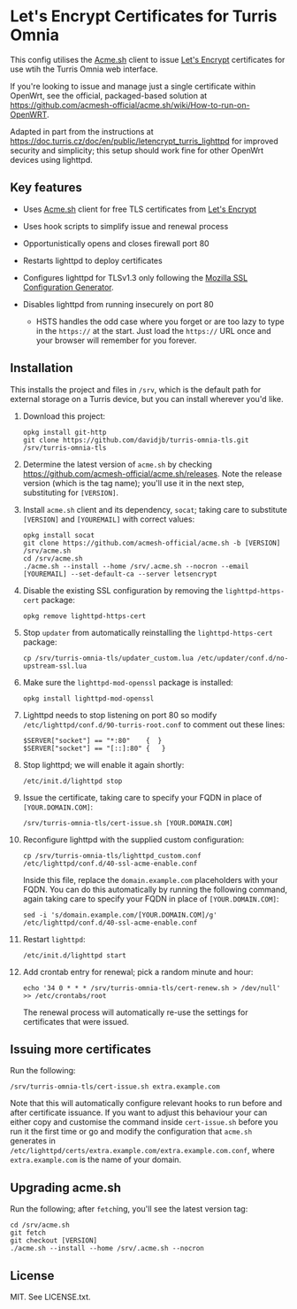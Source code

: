 # Let's Encrypt Certificates for Turris Omnia

This config utilises the [Acme.sh](https://github.com/acmesh-official/acme.sh) client
to issue [Let's Encrypt](https://letsencrypt.org/) certificates for use wtih
the Turris Omnia web interface.

If you're looking to issue and manage just a single certificate within OpenWrt, see
the official, packaged-based solution at https://github.com/acmesh-official/acme.sh/wiki/How-to-run-on-OpenWRT.

Adapted in part from the instructions at
<https://doc.turris.cz/doc/en/public/letencrypt_turris_lighttpd> for improved
security and simplicity; this setup should work fine for other OpenWrt devices
using lighttpd.

## Key features

* Uses [Acme.sh](https://github.com/acmesh-official/acme.sh) client for free TLS certificates from [Let's Encrypt](https://letsencrypt.org/)
* Uses hook scripts to simplify issue and renewal process
* Opportunistically opens and closes firewall port 80
* Restarts lighttpd to deploy certificates
* Configures lighttpd for TLSv1.3 only following the [Mozilla SSL Configuration
  Generator](https://ssl-config.mozilla.org/).
* Disables lighttpd from running insecurely on port 80

  * HSTS handles the odd case where you forget or are too lazy to type in the
    `https://` at the start.  Just load the `https://` URL once and your browser
    will remember for you forever.

## Installation

This installs the project and files in `/srv`, which is the default path for
external storage on a Turris device, but you can install wherever you'd like.

1. Download this project:

       opkg install git-http
       git clone https://github.com/davidjb/turris-omnia-tls.git /srv/turris-omnia-tls

1. Determine the latest version of `acme.sh` by checking
   https://github.com/acmesh-official/acme.sh/releases.  Note the release
   version (which is the tag name); you'll use it in the next step,
   substituting for `[VERSION]`.

1. Install `acme.sh` client and its dependency, `socat`; taking care to
   substitute `[VERSION]` and `[YOUREMAIL]` with correct values:

       opkg install socat
       git clone https://github.com/acmesh-official/acme.sh -b [VERSION] /srv/acme.sh
       cd /srv/acme.sh
       ./acme.sh --install --home /srv/.acme.sh --nocron --email [YOUREMAIL] --set-default-ca --server letsencrypt

1. Disable the existing SSL configuration by removing the
   `lighttpd-https-cert` package:

       opkg remove lighttpd-https-cert

1. Stop `updater` from automatically reinstalling the `lighttpd-https-cert`
   package:

       cp /srv/turris-omnia-tls/updater_custom.lua /etc/updater/conf.d/no-upstream-ssl.lua

1. Make sure the `lighttpd-mod-openssl` package is installed:

       opkg install lighttpd-mod-openssl

1. Lighttpd needs to stop listening on port 80 so modify
   `/etc/lighttpd/conf.d/90-turris-root.conf` to comment out these lines:

       $SERVER["socket"] == "*:80"    {  }
       $SERVER["socket"] == "[::]:80" {   }

1. Stop lighttpd; we will enable it again shortly:

       /etc/init.d/lighttpd stop

1. Issue the certificate, taking care to specify your FQDN in place of
   `[YOUR.DOMAIN.COM]`:

       /srv/turris-omnia-tls/cert-issue.sh [YOUR.DOMAIN.COM]

1. Reconfigure lighttpd with the supplied custom configuration:

       cp /srv/turris-omnia-tls/lighttpd_custom.conf /etc/lighttpd/conf.d/40-ssl-acme-enable.conf

   Inside this file, replace the `domain.example.com` placeholders with your
   FQDN. You can do this automatically by running the following command,
   again taking care to specify your FQDN in place of `[YOUR.DOMAIN.COM]`:

       sed -i 's/domain.example.com/[YOUR.DOMAIN.COM]/g' /etc/lighttpd/conf.d/40-ssl-acme-enable.conf

1. Restart `lighttpd`:

       /etc/init.d/lighttpd start

1. Add crontab entry for renewal; pick a random minute and hour:

       echo '34 0 * * * /srv/turris-omnia-tls/cert-renew.sh > /dev/null' >> /etc/crontabs/root

   The renewal process will automatically re-use the settings for certificates
   that were issued.

## Issuing more certificates

Run the following:

    /srv/turris-omnia-tls/cert-issue.sh extra.example.com

Note that this will automatically configure relevant hooks to run before and after certificate
issuance.  If you want to adjust this behaviour your can either copy and customise the command
inside `cert-issue.sh` before you run it the first time or go and modify the configuration
that `acme.sh` generates in `/etc/lighttpd/certs/extra.example.com/extra.example.com.conf`,
where `extra.example.com` is the name of your domain.

## Upgrading acme.sh

Run the following; after `fetch`ing, you'll see the latest version tag:

    cd /srv/acme.sh
    git fetch
    git checkout [VERSION]
    ./acme.sh --install --home /srv/.acme.sh --nocron

## License

MIT. See LICENSE.txt.

